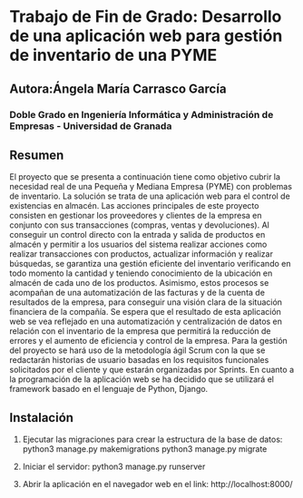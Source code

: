 # Trabajo de Fin de Grado: Desarrollo de una aplicación web para gestión de inventario de una PYME

## Autora:Ángela María Carrasco García 
### Doble Grado en Ingeniería Informática y Administración de Empresas - Universidad de Granada

## Resumen 
El proyecto que se presenta a continuación tiene como objetivo cubrir la necesidad real de una Pequeña y Mediana Empresa (PYME) con problemas de inventario. La solución se trata de una aplicación web para el control de existencias en almacén. 
Las acciones principales de este proyecto consisten en gestionar los proveedores y clientes de la empresa en conjunto con sus transacciones (compras, ventas y devoluciones). Al conseguir un control directo con la entrada y salida de productos en almacén y permitir a los usuarios del sistema realizar acciones como realizar transacciones con productos, actualizar información y realizar búsquedas, se garantiza una gestión eficiente del inventario verificando en todo momento la cantidad y teniendo conocimiento de la ubicación en almacén de cada uno de los productos.
Asimismo, estos procesos se acompañan de una automatización de las facturas y de la cuenta de resultados de la empresa, para conseguir una visión clara de la situación financiera de la compañía.
Se espera que el resultado de esta aplicación web se vea reflejado en una automatización y centralización de datos en relación con el inventario de la empresa que permitirá la reducción de errores y el aumento de eficiencia y control de la empresa.
Para la gestión del proyecto se hará uso de la metodología ágil Scrum con la que se redactarán historias de usuario basadas en los requisitos funcionales solicitados por el cliente y que estarán organizadas por Sprints. En cuanto a la programación de la aplicación web se ha decidido que se utilizará el framework basado en el lenguaje de Python, Django. 

## Instalación 
1.	Ejecutar las migraciones para crear la estructura de la base de datos:
python3 manage.py makemigrations
python3 manage.py migrate

3.	Iniciar el servidor:
python3 manage.py runserver

5.	Abrir la aplicación en el navegador web en el link:
http://localhost:8000/
